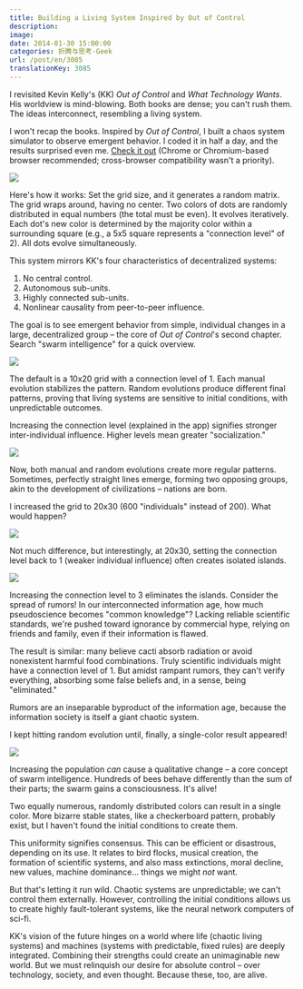 ```yaml
---
title: Building a Living System Inspired by Out of Control
description:
image:
date: 2014-01-30 15:00:00
categories: 折腾与思考-Geek
url: /post/en/3085
translationKey: 3085
---
```


I revisited Kevin Kelly's (KK) *Out of Control* and *What Technology Wants*. His worldview is mind-blowing. Both books are dense; you can't rush them. The ideas interconnect, resembling a living system.

I won't recap the books. Inspired by *Out of Control*, I built a chaos system simulator to observe emergent behavior. I coded it in half a day, and the results surprised even me. [Check it out](http://greenzorro.github.io/chaos/) (Chrome or Chromium-based browser recommended; cross-browser compatibility wasn't a priority).

[![](https://cdn.victor42.work/posts/2014-01/01-30/1.png)](http://greenzorro.github.io/chaos/)

Here's how it works: Set the grid size, and it generates a random matrix. The grid wraps around, having no center. Two colors of dots are randomly distributed in equal numbers (the total must be even). It evolves iteratively. Each dot's new color is determined by the majority color within a surrounding square (e.g., a 5x5 square represents a "connection level" of 2). All dots evolve simultaneously.

This system mirrors KK's four characteristics of decentralized systems:

1.  No central control.
2.  Autonomous sub-units.
3.  Highly connected sub-units.
4.  Nonlinear causality from peer-to-peer influence.

The goal is to see emergent behavior from simple, individual changes in a large, decentralized group – the core of *Out of Control*'s second chapter. Search "swarm intelligence" for a quick overview.

![](https://cdn.victor42.work/posts/2014-01/01-30/2.png)

The default is a 10x20 grid with a connection level of 1. Each manual evolution stabilizes the pattern. Random evolutions produce different final patterns, proving that living systems are sensitive to initial conditions, with unpredictable outcomes.

Increasing the connection level (explained in the app) signifies stronger inter-individual influence. Higher levels mean greater "socialization."

![](https://cdn.victor42.work/posts/2014-01/01-30/3.png)

Now, both manual and random evolutions create more regular patterns. Sometimes, perfectly straight lines emerge, forming two opposing groups, akin to the development of civilizations – nations are born.

I increased the grid to 20x30 (600 "individuals" instead of 200). What would happen?

![](https://cdn.victor42.work/posts/2014-01/01-30/4.png)

Not much difference, but interestingly, at 20x30, setting the connection level back to 1 (weaker individual influence) often creates isolated islands.

![](https://cdn.victor42.work/posts/2014-01/01-30/5.png)

Increasing the connection level to 3 eliminates the islands. Consider the spread of rumors! In our interconnected information age, how much pseudoscience becomes "common knowledge"? Lacking reliable scientific standards, we're pushed toward ignorance by commercial hype, relying on friends and family, even if their information is flawed.

The result is similar: many believe cacti absorb radiation or avoid nonexistent harmful food combinations. Truly scientific individuals might have a connection level of 1. But amidst rampant rumors, they can't verify everything, absorbing some false beliefs and, in a sense, being "eliminated."

Rumors are an inseparable byproduct of the information age, because the information society is itself a giant chaotic system.

I kept hitting random evolution until, finally, a single-color result appeared!

![](https://cdn.victor42.work/posts/2014-01/01-30/6.png)

Increasing the population *can* cause a qualitative change – a core concept of swarm intelligence. Hundreds of bees behave differently than the sum of their parts; the swarm gains a consciousness. It's alive!

Two equally numerous, randomly distributed colors can result in a single color. More bizarre stable states, like a checkerboard pattern, probably exist, but I haven't found the initial conditions to create them.

This uniformity signifies consensus. This can be efficient or disastrous, depending on its use. It relates to bird flocks, musical creation, the formation of scientific systems, and also mass extinctions, moral decline, new values, machine dominance... things we might *not* want.

But that's letting it run wild. Chaotic systems are unpredictable; we can't control them externally. However, controlling the initial conditions allows us to create highly fault-tolerant systems, like the neural network computers of sci-fi.

KK's vision of the future hinges on a world where life (chaotic living systems) and machines (systems with predictable, fixed rules) are deeply integrated. Combining their strengths could create an unimaginable new world. But we must relinquish our desire for absolute control – over technology, society, and even thought. Because these, too, are alive.